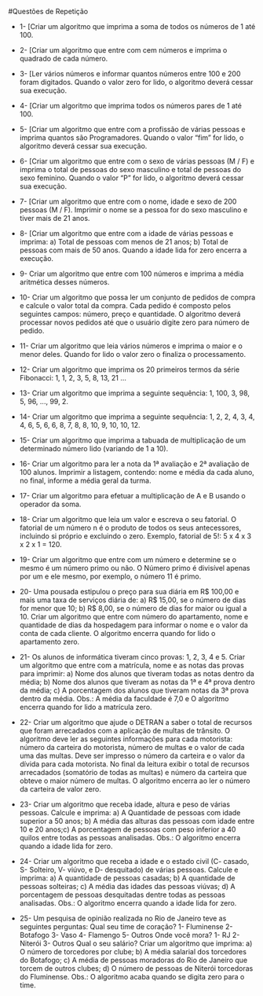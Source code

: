 #Questões de Repetição

* 1- [Criar um algoritmo que imprima a soma de todos os números de 1 até 100.

* 2- [Criar um algoritmo que entre com cem números e imprima o quadrado de cada número.

* 3- [Ler vários números e informar quantos números entre 100 e 200 foram digitados. Quando o valor zero for lido, o algoritmo deverá cessar sua execução.

* 4- [Criar um algoritmo que imprima todos os números pares de 1 até 100.

* 5- [Criar um algoritmo que entre com a profissão de várias pessoas e imprima quantos são Programadores. Quando o valor “fim” for lido, o algoritmo deverá cessar sua execução.

* 6- [Criar um algoritmo que entre com o sexo de várias pessoas (M / F) e imprima o total de pessoas do sexo masculino e total de pessoas do sexo feminino. Quando o valor “P” for lido, o algoritmo deverá cessar sua execução.

* 7- [Criar um algoritmo que entre com o nome, idade e sexo de 200 pessoas (M / F). Imprimir o nome se a pessoa for do sexo masculino e tiver mais de 21 anos.

* 8- [Criar um algoritmo que entre com a idade de várias pessoas e imprima: a)	Total de pessoas com menos de 21 anos; b)	Total de pessoas com mais de 50 anos. Quando a idade lida for zero encerra a execução.

* 9- Criar um algoritmo que entre com 100 números e imprima a média aritmética desses números.

* 10- Criar um algoritmo que possa ler um conjunto de pedidos de compra e calcule o valor total da compra. Cada pedido é composto pelos seguintes campos: número, preço e quantidade. O algoritmo deverá processar novos pedidos até que o usuário digite zero para número de pedido.

* 11- Criar um algoritmo que leia vários números e imprima o maior e o menor deles. Quando for lido o valor zero o finaliza o processamento.

* 12- Criar um algoritmo que imprima os 20 primeiros termos da série Fibonacci: 1, 1, 2, 3, 5, 8, 13, 21 ...

* 13- Criar um algoritmo que imprima a seguinte sequência: 1, 100, 3, 98, 5, 96, ..., 99, 2.

* 14- Criar um algoritmo que imprima a seguinte sequência: 1, 2, 2, 4, 3, 4, 4, 6, 5, 6, 6, 8, 7, 8, 8, 10, 9, 10, 10, 12.

* 15- Criar um algoritmo que imprima a tabuada de multiplicação de um determinado número lido (variando de 1 a 10). 

* 16- Criar um algoritmo para ler a nota da 1ª avaliação e 2ª avaliação de 100 alunos. Imprimir a listagem, contendo: nome e média da cada aluno, no final, informe a média geral da turma.

* 17- Criar um algoritmo para efetuar a multiplicação de A e B usando o operador da soma.

* 18- Criar um algoritmo que leia um valor e escreva o seu fatorial. O fatorial de um número n é o produto de todos os seus antecessores, incluindo si próprio e excluindo o zero. Exemplo, fatorial de 5!: 5 x 4 x 3 x 2 x 1 = 120.

* 19- Criar um algoritmo que entre com um número e determine se o mesmo é um número primo ou não. O Número primo é divisível apenas por um e ele mesmo, por exemplo, o número 11 é primo.

* 20- Uma pousada estipulou o preço para sua diária em R$ 100,00 e mais uma taxa de serviços diária de: a)	R$ 15,00, se o número de dias for menor que 10; b)	R$ 8,00, se o número de dias for maior ou igual a 10. Criar um algoritmo que entre com número do apartamento, nome e quantidade de dias da hospedagem para informar o nome e o valor da conta de cada cliente. O algoritmo encerra quando for lido o apartamento zero.

* 21- Os alunos de informática tiveram cinco provas: 1, 2, 3, 4 e 5. Criar um algoritmo que entre com a matrícula, nome e as notas das provas para imprimir: a)	Nome dos alunos que tiveram todas as notas dentro da média; b)	Nome dos alunos que tiveram as notas da 1ª e 4ª prova dentro da média; c)	A porcentagem dos alunos que tiveram notas da 3ª prova dentro da média. Obs.: A média da faculdade é 7,0 e O algoritmo encerra quando for lido a matrícula zero.

* 22- Criar um algoritmo que ajude o DETRAN a saber o total de recursos que foram arrecadados com a aplicação de multas de trânsito. O algoritmo deve ler as seguintes informações para cada motorista: número da carteira do motorista, número de multas e o valor de cada uma das multas. Deve ser impresso o número da carteira e o valor da dívida para cada motorista. No final da leitura exibir o total de recursos arrecadados (somatório de todas as multas) e número da carteira que obteve o maior número de multas. O algoritmo encerra ao ler o número da carteira de valor zero.

* 23- Criar um algoritmo que receba idade, altura e peso de várias pessoas. Calcule e imprima: a)	A Quantidade de pessoas com idade superior a 50 anos; b)	A média das alturas das pessoas com idade entre 10 e 20 anos;c)	A porcentagem de pessoas com peso inferior a 40 quilos entre todas as pessoas analisadas. Obs.: O algoritmo encerra quando a idade lida for zero.
 
* 24- Criar um algoritmo que receba a idade e o estado civil (C- casado, S- Solteiro, V- viúvo, e D- desquitado) de várias pessoas. Calcule e imprima: a)	A quantidade de pessoas casadas; b)	A quantidade de pessoas solteiras; c)	A média das idades das pessoas viúvas; d)	A porcentagem de pessoas desquitadas dentre todas as pessoas analisadas. Obs.: O algoritmo encerra quando a idade lida for zero.

* 25- Um pesquisa de opinião realizada no Rio de Janeiro teve as seguintes perguntas: Qual seu time de coração? 1- Fluminense 2- Botafogo 3- Vaso 4- Flamengo 5- Outros  Onde você mora? 1- RJ 2- Niterói 3- Outros Qual o seu salário? Criar um algoritmo que imprima: a)	O número de torcedores por clube; b)	A média salarial dos torcedores do Botafogo; c)	A média de pessoas moradoras do Rio de Janeiro que torcem de outros clubes; d)	O número de pessoas de Niterói torcedoras do Fluminense. Obs.: O algoritmo acaba quando se digita zero para o time.
